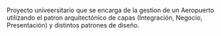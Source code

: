 Proyecto univeersitario que se encarga de la gestion de un Aeropuerto utilizando el patron arquitectónico de capas (Integración, Negocio, Presentación) y distintos patrones de diseño. 
